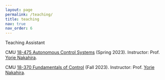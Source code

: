 ```yaml
---
layout: page
permalink: /teaching/
title: teaching
nav: true
nav_order: 6
---
```


Teaching Assistant

CMU [18-475 Autonomous Control Systems](https://courses.ece.cmu.edu/18475) (Spring 2023). Instructor: Prof. [Yorie Nakahira](https://www.ece.cmu.edu/directory/bios/nakahira-yorie.html).

CMU [18-370 Fundamentals of Control](https://courses.ece.cmu.edu/18370) (Fall 2023). Instructor: Prof. [Yorie Nakahira](https://www.ece.cmu.edu/directory/bios/nakahira-yorie.html).
